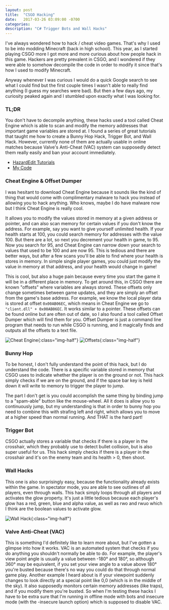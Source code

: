 ```yaml
---
layout: post
title:  "CSGO Hacking"
date:   2017-03-26 03:09:00 -0700
categories:
description: "C# Trigger Bots and Wall Hacks"
---
```


I've always wondered how to hack / cheat video games. That's why I used to be into modding Minecraft (back in high school). This year, as I started playing CSGO more I got more and more curious about how people hack in this game. Hackers are pretty prevalent in CSGO, and I wondered if they were able to somehow decompile the code in order to modify it since that's how I used to modify Minecraft.

Anyway whenever I was curious I would do a quick Google search to see what I could find but the first couple times I wasn't able to really find anything (I guess my searches were bad). But then a few days ago, my curiosity peaked again and I stumbled upon exactly what I was looking for.


### TL;DR
You don't have to decompile anything, these hacks used a tool called Cheat Engine which is able to scan and modify the memory addresses that important game variables are stored at. I found a series of great tutorials that taught me how to create a Bunny Hop Hack, Trigger Bot, and Wall Hack. However, currently none of them are actually usable in online matches because Valve's Anti-Cheat (VAC) system can supposedly detect them really easily and ban your account immediately.
* [HazardEdit Tutorials](https://www.youtube.com/user/HazardEdit/)
* [My Code](https://github.com/henryrowswell/csgo_hacking)


### Cheat Engine & Offset Dumper

I was hesitant to download Cheat Engine because it sounds like the kind of thing that would come with complimentary malware to hack you instead of allowing you to hack anything. Who knows, maybe I do have malware now but I think Cheat Engine is really cool.

It allows you to modify the values stored in memory at a given address or pointer, and can also scan memory for certain values if you don't know the address. For example, say you want to give yourself unlimited health. If your health starts at 100, you could search memory for addresses with the value 100. But there are a lot, so next you decrement your health in game, to 95. Now you search for 95, and Cheat Engine can narrow down your search to values that used to be 100 and are now 95. This is tedious and there are better ways, but after a few scans you'll be able to find where your health is stores in memory. In simple single player games, you could just modify the value in memory at that address, and your health would change in game!

This is cool, but also a huge pain because every time you start the game it will be in a different place in memory. To get around this, in CSGO there are known "offsets" where variables are always stored. These offsets only change sometimes between game updates, and they are simply an offset from the game's base address. For example, we know the local player data is stored at offset `0x00AB06EC`, which means in Cheat Engine we go to `"client.dll" + 0x00AB06EC`. It works similar to a pointer. These offsets can be found online but are often out of date, so I also found a tool called Offset Dumper which will find them for you. Offset Dumper is just a command line program that needs to run while CSGO is running, and it magically finds and outputs all the offsets to a text file.

![Cheat Engine]({{site.url}}/assets/cheat_engine.png){:class="img-half"}
![Offsets]({{site.url}}/assets/offsets.png){:class="img-half"}

### Bunny Hop

To be honest, I don't fully understand the point of this hack, but I do understand the code. There is a specific variable stored in memory that CSGO uses to indicate whether the player is on the ground or not. This hack simply checks if we are on the ground, and if the space bar key is held down it will write to memory to trigger the player to jump.

The part I don't get is you could accomplish the same thing by binding jump to a "spam-able" button like the mouse-wheel. All it does is allow you to continuously jump, but my understanding is that in order to bunny hop you need to combine this with strafing left and right, which allows you to move at a higher speed than normal running. And THAT is the hard part!

### Trigger Bot

CSGO actually stores a variable that checks if there is a player in the crosshair, which they probably use to detect bullet collision, but is also super useful for us. This hack simply checks if there is a player in the crosshair and it's on the enemy team and its health > 0, then shoot.

### Wall Hacks

This one is also surprisingly easy, because the functionality already exists within the game. In spectator mode, you are able to see outlines of all players, even through walls. This hack simply loops through all players and activates the glow property. It's just a little tedious because each player's glow has a red, green, blue and alpha value, as well as rwo and rwuo which I think are the boolean values to activate glow.

![Wall Hack]({{site.url}}/assets/wallhack.jpg){:class="img-half"}

### Valve Anti-Cheat (VAC)

This is something I'd definitely like to learn more about, but I've gotten a glimpse into how it works. VAC is an automated system that checks if you do anything you shouldn't normally be able to do. For example, the player's view point angle is usually a value between -180° and 180°, so although 360° may be equivalent, if you set your view angle to a value above 180° you're busted because there's no way you could do that through normal game play. Another example I heard about is if your viewpoint suddenly changes to look directly at a special point like 0,0 (which is in the middle of the sky). It also supposedly monitors certain memory addresses (like traps), and if you modify them you're busted. So when I'm testing these hacks I have to be extra sure that I'm running in offline mode with bots and insecure mode (with the -insecure launch option) which is supposed to disable VAC.
